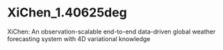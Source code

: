 # XiChen_1.40625deg
XiChen: An observation-scalable end-to-end data-driven global weather forecasting system with 4D variational knowledge
